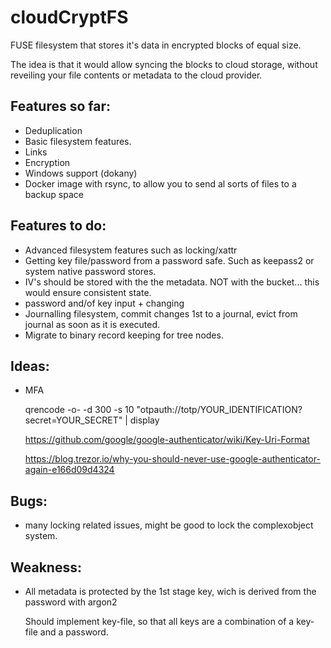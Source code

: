 # cloudCryptFS


FUSE filesystem that stores it's data in encrypted blocks of equal size.

The idea is that it would allow syncing the blocks to cloud storage, without reveiling your file contents or metadata to the cloud provider.

## Features so far:
- Deduplication
- Basic filesystem features.
- Links
- Encryption
- Windows support (dokany)
- Docker image with rsync, to allow you to send al sorts of files to a backup space


## Features to do:
- Advanced filesystem features such as locking/xattr
- Getting key file/password from a password safe. Such as keepass2 or system native password stores.
- IV's should be stored with the the metadata. NOT with the bucket... this would ensure consistent state.
- password and/of key input + changing
- Journalling filesystem, commit changes 1st to a journal, evict from journal as soon as it is executed.
- Migrate to binary record keeping for tree nodes.


## Ideas:

- MFA

   qrencode -o- -d 300 -s 10 "otpauth://totp/YOUR_IDENTIFICATION?secret=YOUR_SECRET" | display

   https://github.com/google/google-authenticator/wiki/Key-Uri-Format

   https://blog.trezor.io/why-you-should-never-use-google-authenticator-again-e166d09d4324


## Bugs:

- many locking related issues, might be good to lock the complexobject system.

## Weakness:

- All metadata is protected by the 1st stage key, wich is derived from the password with argon2

   Should implement key-file, so that all keys are a combination of a key-file and a password.

